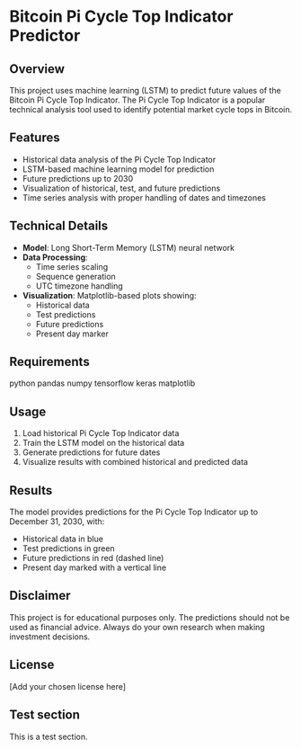 # Bitcoin Pi Cycle Top Indicator Predictor

## Overview
This project uses machine learning (LSTM) to predict future values of the Bitcoin Pi Cycle Top Indicator. The Pi Cycle Top Indicator is a popular technical analysis tool used to identify potential market cycle tops in Bitcoin.

## Features
- Historical data analysis of the Pi Cycle Top Indicator
- LSTM-based machine learning model for prediction
- Future predictions up to 2030
- Visualization of historical, test, and future predictions
- Time series analysis with proper handling of dates and timezones

## Technical Details
- **Model**: Long Short-Term Memory (LSTM) neural network
- **Data Processing**: 
  - Time series scaling
  - Sequence generation
  - UTC timezone handling
- **Visualization**: Matplotlib-based plots showing:
  - Historical data
  - Test predictions
  - Future predictions
  - Present day marker

## Requirements
python
pandas
numpy
tensorflow
keras
matplotlib

## Usage
1. Load historical Pi Cycle Top Indicator data
2. Train the LSTM model on the historical data
3. Generate predictions for future dates
4. Visualize results with combined historical and predicted data

## Results
The model provides predictions for the Pi Cycle Top Indicator up to December 31, 2030, with:
- Historical data in blue
- Test predictions in green
- Future predictions in red (dashed line)
- Present day marked with a vertical line

## Disclaimer
This project is for educational purposes only. The predictions should not be used as financial advice. Always do your own research when making investment decisions.

## License
[Add your chosen license here]

## Test section
This is a test section.
